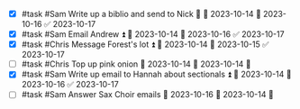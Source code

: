 - [x] #task #Sam Write up a biblio and send to Nick 🔺 🛫 2023-10-14 📅 2023-10-16 ✅ 2023-10-17
- [x] #task #Sam Email Andrew ⏫ 🛫 2023-10-14 📅 2023-10-16 ✅ 2023-10-17
- [x] #task #Chris Message Forest's lot ⏫ 🛫 2023-10-14 📅 2023-10-15 ✅ 2023-10-17
- [ ] #task #Chris Top up pink onion 📅 2023-10-14 🛫 2023-10-14 🔼 
- [x] #task #Sam Write up email to Hannah about sectionals ⏫ 🛫 2023-10-14 📅 2023-10-16 ✅ 2023-10-17
- [ ] #task #Sam Answer Sax Choir emails 📅 2023-10-16 🛫 2023-10-14 🔼 
